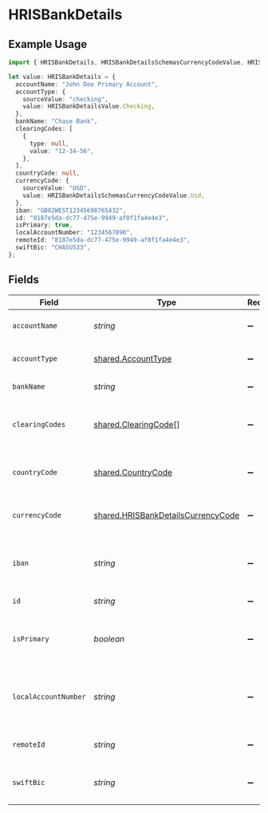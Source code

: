 # HRISBankDetails

## Example Usage

```typescript
import { HRISBankDetails, HRISBankDetailsSchemasCurrencyCodeValue, HRISBankDetailsValue } from "@stackone/stackone-client-ts/sdk/models/shared";

let value: HRISBankDetails = {
  accountName: "John Doe Primary Account",
  accountType: {
    sourceValue: "checking",
    value: HRISBankDetailsValue.Checking,
  },
  bankName: "Chase Bank",
  clearingCodes: [
    {
      type: null,
      value: "12-34-56",
    },
  ],
  countryCode: null,
  currencyCode: {
    sourceValue: "USD",
    value: HRISBankDetailsSchemasCurrencyCodeValue.Usd,
  },
  iban: "GB82WEST12345698765432",
  id: "8187e5da-dc77-475e-9949-af0f1fa4e4e3",
  isPrimary: true,
  localAccountNumber: "1234567890",
  remoteId: "8187e5da-dc77-475e-9949-af0f1fa4e4e3",
  swiftBic: "CHASUS33",
};
```

## Fields

| Field                                                                                           | Type                                                                                            | Required                                                                                        | Description                                                                                     | Example                                                                                         |
| ----------------------------------------------------------------------------------------------- | ----------------------------------------------------------------------------------------------- | ----------------------------------------------------------------------------------------------- | ----------------------------------------------------------------------------------------------- | ----------------------------------------------------------------------------------------------- |
| `accountName`                                                                                   | *string*                                                                                        | :heavy_minus_sign:                                                                              | The name of the bank account                                                                    | John Doe Primary Account                                                                        |
| `accountType`                                                                                   | [shared.AccountType](../../../sdk/models/shared/accounttype.md)                                 | :heavy_minus_sign:                                                                              | The type of bank account                                                                        |                                                                                                 |
| `bankName`                                                                                      | *string*                                                                                        | :heavy_minus_sign:                                                                              | The name of the bank                                                                            | Chase Bank                                                                                      |
| `clearingCodes`                                                                                 | [shared.ClearingCode](../../../sdk/models/shared/clearingcode.md)[]                             | :heavy_minus_sign:                                                                              | Array of clearing codes required by the country                                                 |                                                                                                 |
| `countryCode`                                                                                   | [shared.CountryCode](../../../sdk/models/shared/countrycode.md)                                 | :heavy_minus_sign:                                                                              | The country code where the bank is located                                                      |                                                                                                 |
| `currencyCode`                                                                                  | [shared.HRISBankDetailsCurrencyCode](../../../sdk/models/shared/hrisbankdetailscurrencycode.md) | :heavy_minus_sign:                                                                              | The currency code for the account                                                               |                                                                                                 |
| `iban`                                                                                          | *string*                                                                                        | :heavy_minus_sign:                                                                              | International Bank Account Number (IBAN)                                                        | GB82WEST12345698765432                                                                          |
| `id`                                                                                            | *string*                                                                                        | :heavy_minus_sign:                                                                              | Unique identifier                                                                               | 8187e5da-dc77-475e-9949-af0f1fa4e4e3                                                            |
| `isPrimary`                                                                                     | *boolean*                                                                                       | :heavy_minus_sign:                                                                              | Whether this is the primary bank account                                                        | true                                                                                            |
| `localAccountNumber`                                                                            | *string*                                                                                        | :heavy_minus_sign:                                                                              | Local account number (used when IBAN is not available)                                          | 1234567890                                                                                      |
| `remoteId`                                                                                      | *string*                                                                                        | :heavy_minus_sign:                                                                              | Provider's unique identifier                                                                    | 8187e5da-dc77-475e-9949-af0f1fa4e4e3                                                            |
| `swiftBic`                                                                                      | *string*                                                                                        | :heavy_minus_sign:                                                                              | SWIFT/BIC code for international transfers                                                      | CHASUS33                                                                                        |